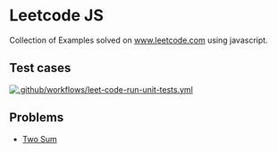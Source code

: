 # Leetcode JS
Collection of Examples solved on www.leetcode.com using javascript.

## Test cases

[![.github/workflows/leet-code-run-unit-tests.yml](https://github.com/vishwac09/leet-code-js/actions/workflows/leet-code-run-unit-tests.yml/badge.svg)](https://github.com/vishwac09/leet-code-js/actions/workflows/leet-code-run-unit-tests.yml)

## Problems

- [Two Sum](https://leetcode.com/problems/two-sum/submissions/1284766626/)
